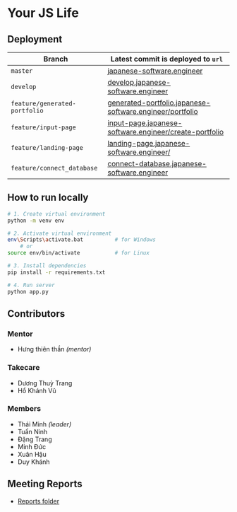# Your JS Life

## Deployment

| Branch                        | Latest commit is deployed to `url`                                                                                           |
|-------------------------------|------------------------------------------------------------------------------------------------------------------------------|
| `master`                      | [japanese-software.engineer](https://japanese-software.engineer)                                                             |
| `develop`                     | [develop.japanese-software.engineer](https://develop.japanese-software.engineer)                                             |
| `feature/generated-portfolio` | [generated-portfolio.japanese-software.engineer/portfolio](https://generated-portfolio.japanese-software.engineer/portfolio) |
| `feature/input-page`          | [input-page.japanese-software.engineer/create-portfolio](https://input-page.japanese-software.engineer/create-portfolio)     |
| `feature/landing-page`        | [landing-page.japanese-software.engineer/](https://landing-page.japanese-software.engineer)                                  |
| `feature/connect_database`    | [connect-database.japanese-software.engineer](https://connect-database.japanese-software.engineer)                           |

## How to run locally

```bash
# 1. Create virtual environment
python -m venv env

# 2. Activate virtual environment
env\Scripts\activate.bat          # for Windows
    # or
source env/bin/activate           # for Linux

# 3. Install dependencies
pip install -r requirements.txt

# 4. Run server
python app.py
```

## Contributors

### Mentor

- Hưng thiên thần _(mentor)_

### Takecare

- Dương Thuỳ Trang
- Hồ Khánh Vũ 

### Members

- Thái Minh _(leader)_
- Tuấn Ninh
- Đặng Trang
- Minh Đức
- Xuân Hậu
- Duy Khánh

## Meeting Reports

- [Reports folder](https://drive.google.com/drive/folders/1lH4HKKwLGwdbXkEeUezOFPBTNW-S9KI1)
